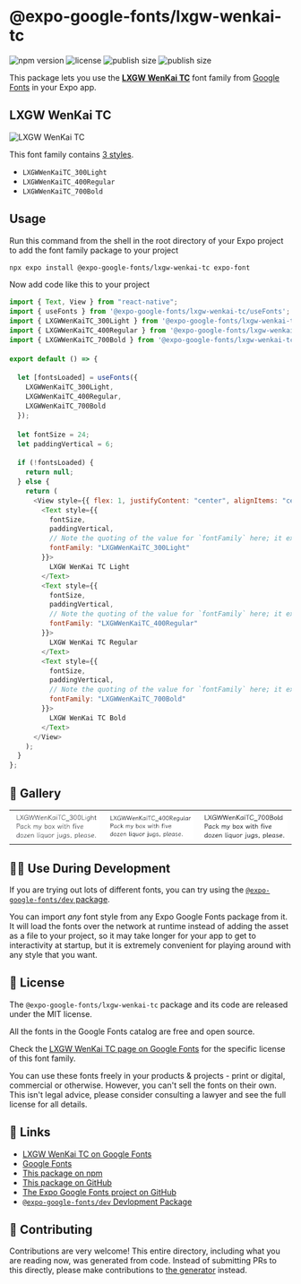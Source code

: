 # @expo-google-fonts/lxgw-wenkai-tc

![npm version](https://flat.badgen.net/npm/v/@expo-google-fonts/lxgw-wenkai-tc)
![license](https://flat.badgen.net/github/license/expo/google-fonts)
![publish size](https://flat.badgen.net/packagephobia/install/@expo-google-fonts/lxgw-wenkai-tc)
![publish size](https://flat.badgen.net/packagephobia/publish/@expo-google-fonts/lxgw-wenkai-tc)

This package lets you use the [**LXGW WenKai TC**](https://fonts.google.com/specimen/LXGW+WenKai+TC) font family from [Google Fonts](https://fonts.google.com/) in your Expo app.

## LXGW WenKai TC

![LXGW WenKai TC](./font-family.png)

This font family contains [3 styles](#-gallery).

- `LXGWWenKaiTC_300Light`
- `LXGWWenKaiTC_400Regular`
- `LXGWWenKaiTC_700Bold`

## Usage

Run this command from the shell in the root directory of your Expo project to add the font family package to your project

```sh
npx expo install @expo-google-fonts/lxgw-wenkai-tc expo-font
```

Now add code like this to your project

```js
import { Text, View } from "react-native";
import { useFonts } from '@expo-google-fonts/lxgw-wenkai-tc/useFonts';
import { LXGWWenKaiTC_300Light } from '@expo-google-fonts/lxgw-wenkai-tc/300Light';
import { LXGWWenKaiTC_400Regular } from '@expo-google-fonts/lxgw-wenkai-tc/400Regular';
import { LXGWWenKaiTC_700Bold } from '@expo-google-fonts/lxgw-wenkai-tc/700Bold';

export default () => {

  let [fontsLoaded] = useFonts({
    LXGWWenKaiTC_300Light, 
    LXGWWenKaiTC_400Regular, 
    LXGWWenKaiTC_700Bold
  });

  let fontSize = 24;
  let paddingVertical = 6;

  if (!fontsLoaded) {
    return null;
  } else {
    return (
      <View style={{ flex: 1, justifyContent: "center", alignItems: "center" }}>
        <Text style={{
          fontSize,
          paddingVertical,
          // Note the quoting of the value for `fontFamily` here; it expects a string!
          fontFamily: "LXGWWenKaiTC_300Light"
        }}>
          LXGW WenKai TC Light
        </Text>
        <Text style={{
          fontSize,
          paddingVertical,
          // Note the quoting of the value for `fontFamily` here; it expects a string!
          fontFamily: "LXGWWenKaiTC_400Regular"
        }}>
          LXGW WenKai TC Regular
        </Text>
        <Text style={{
          fontSize,
          paddingVertical,
          // Note the quoting of the value for `fontFamily` here; it expects a string!
          fontFamily: "LXGWWenKaiTC_700Bold"
        }}>
          LXGW WenKai TC Bold
        </Text>
      </View>
    );
  }
};
```

## 🔡 Gallery


||||
|-|-|-|
|![LXGWWenKaiTC_300Light](./300Light/LXGWWenKaiTC_300Light.ttf.png)|![LXGWWenKaiTC_400Regular](./400Regular/LXGWWenKaiTC_400Regular.ttf.png)|![LXGWWenKaiTC_700Bold](./700Bold/LXGWWenKaiTC_700Bold.ttf.png)||


## 👩‍💻 Use During Development

If you are trying out lots of different fonts, you can try using the [`@expo-google-fonts/dev` package](https://github.com/expo/google-fonts/tree/master/font-packages/dev#readme).

You can import _any_ font style from any Expo Google Fonts package from it. It will load the fonts over the network at runtime instead of adding the asset as a file to your project, so it may take longer for your app to get to interactivity at startup, but it is extremely convenient for playing around with any style that you want.


## 📖 License

The `@expo-google-fonts/lxgw-wenkai-tc` package and its code are released under the MIT license.

All the fonts in the Google Fonts catalog are free and open source.

Check the [LXGW WenKai TC page on Google Fonts](https://fonts.google.com/specimen/LXGW+WenKai+TC) for the specific license of this font family.

You can use these fonts freely in your products & projects - print or digital, commercial or otherwise. However, you can't sell the fonts on their own. This isn't legal advice, please consider consulting a lawyer and see the full license for all details.

## 🔗 Links

- [LXGW WenKai TC on Google Fonts](https://fonts.google.com/specimen/LXGW+WenKai+TC)
- [Google Fonts](https://fonts.google.com/)
- [This package on npm](https://www.npmjs.com/package/@expo-google-fonts/lxgw-wenkai-tc)
- [This package on GitHub](https://github.com/expo/google-fonts/tree/master/font-packages/lxgw-wenkai-tc)
- [The Expo Google Fonts project on GitHub](https://github.com/expo/google-fonts)
- [`@expo-google-fonts/dev` Devlopment Package](https://github.com/expo/google-fonts/tree/master/font-packages/dev)

## 🤝 Contributing

Contributions are very welcome! This entire directory, including what you are reading now, was generated from code. Instead of submitting PRs to this directly, please make contributions to [the generator](https://github.com/expo/google-fonts/tree/master/packages/generator) instead.
